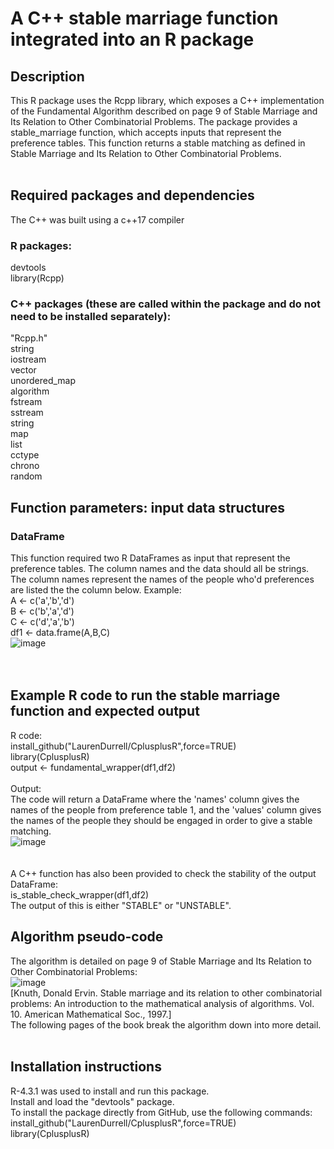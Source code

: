 # A C++ stable marriage function integrated into an R package 
## Description 
This R package uses the Rcpp library, which exposes a C++ implementation of the Fundamental Algorithm described on page 9 of Stable Marriage and Its Relation to Other Combinatorial Problems. 
The package provides a stable_marriage function, which accepts inputs that represent the preference tables. This function returns a stable matching as defined in Stable Marriage and Its Relation to Other Combinatorial Problems.
<br><br>
## Required packages and dependencies 
The C++ was built using a c++17 compiler 
### R packages: 
devtools<br>
library(Rcpp)
### C++ packages (these are called within the package and do not need to be installed separately):
"Rcpp.h"<br>
string<br>
iostream<br>
vector<br>
unordered_map<br>
algorithm<br>
fstream<br>
sstream<br>
string<br>
map<br>
list<br>
cctype<br>
chrono<br>
random
## Function parameters: input data structures 
### DataFrame
This function required two R DataFrames as input that represent the preference tables.
The column names and the data should all be strings. 
The column names represent the names of the people who'd preferences are listed the the column below. Example:<br>
A <- c('a','b','d')<br>
B <- c('b','a','d')<br>
C <- c('d','a','b')<br>
df1 <- data.frame(A,B,C)<br>
![image](https://github.com/LaurenDurrell/CplusplusR/assets/158074633/4c019a00-627c-4fa5-9f13-af3a629d9323)<br>
<br><br>
## Example R code to run the stable marriage function and expected output 
R code: <br>
install_github("LaurenDurrell/CplusplusR",force=TRUE)<br>
library(CplusplusR)<br>
output <- fundamental_wrapper(df1,df2)
<br><br>
Output: <br>
The code will return a DataFrame where the 'names' column gives the names of the people from preference table 1, and the 'values' column gives the names of the people they should be engaged in order to give a stable matching. <br>
![image](https://github.com/LaurenDurrell/CplusplusR/assets/158074633/75846d4d-74c0-4e71-9358-082156d30855)<br>
<br><br> 
A C++ function has also been provided to check the stability of the output DataFrame:<br>
is_stable_check_wrapper(df1,df2)<br>
The output of this is either "STABLE" or "UNSTABLE".
## Algorithm pseudo-code 
The algorithm is detailed on page 9 of Stable Marriage and Its Relation to Other Combinatorial Problems: <br>
![image](https://github.com/LaurenDurrell/CplusplusR/assets/158074633/a3dd52a6-4952-4cf0-accc-eea3853db185)<br>
[Knuth, Donald Ervin. Stable marriage and its relation to other combinatorial problems: An introduction to the mathematical analysis of algorithms. Vol. 10. American Mathematical Soc., 1997.]<br>
The following pages of the book break the algorithm down into more detail. 
<br><br>
## Installation instructions 
R-4.3.1 was used to install and run this package. <br>
Install and load the "devtools" package. <br> 
To install the package directly from GitHub, use the following commands: <br> 
install_github("LaurenDurrell/CplusplusR",force=TRUE)<br>
library(CplusplusR)<br> 

